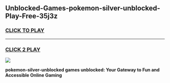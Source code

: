 
## Unblocked-Games-pokemon-silver-unblocked-Play-Free-35j3z
<h3>
<a href="https://premium76.site?title=pokemon-silver-unblocked&ref=23A">CLICK TO PLAY</a></h3>
<hr>

<h3>
<a href="https://premium76.site?title=pokemon-silver-unblocked&ref=23A">CLICK 2 PLAY</a>
  
</h3>

<a href="https://premium76.site?title=pokemon-silver-unblocked&ref=23A"><img src="https://clearcache.store/games.png"></a>


**pokemon-silver-unblocked games unblocked: Your Gateway to Fun and Accessible Online Gaming**
